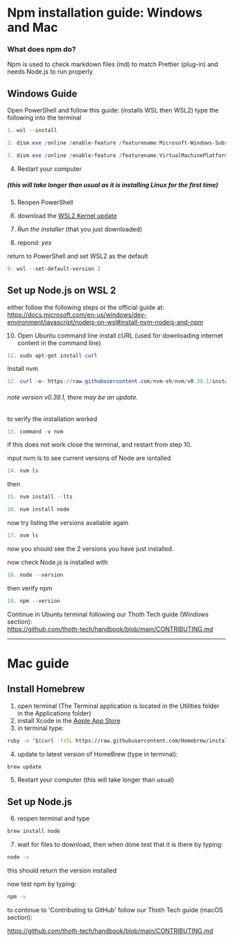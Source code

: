 # Npm installation guide: Windows and Mac

### What does npm do?

Npm is used to check markdown files (md) to match Prettier (plug-in) and needs Node.js to run properly.

## Windows Guide

Open PowerShell and follow this guide: (installs WSL then WSL2)
type the following into the terminal

```powershell
1. wsl --install
```

```powershell
2. dism.exe /online /enable-feature /featurename:Microsoft-Windows-Subsystem-Linux /all /norestart
```

```powershell
3. dism.exe /online /enable-feature /featurename:VirtualMachinePlatform /all /norestart
```

4. Restart your computer

##### (this will take longer than usual as it is installing Linux for the first time)

5. Reopen PowerShell

6. download the [WSL2 Kernel update](https://wslstorestorage.blob.core.windows.net/wslblob/wsl_update_x64.msi)

7. _Run the installer_ (that you just downloaded)

8. repond: _yes_

return to PowerShell and set WSL2 as the default

```powershell
9. wsl --set-default-version 2
```

## Set up Node.js on WSL 2

either follow the following steps or the official guide at: https://docs.microsoft.com/en-us/windows/dev-environment/javascript/nodejs-on-wsl#install-nvm-nodejs-and-npm

10. Open Ubuntu command line
    install cURL (used for downloading internet content in the command line)

```powershell
11. sudo apt-get install curl
```

Install nvm

```powershell
12. curl -o- https://raw.githubusercontent.com/nvm-sh/nvm/v0.39.1/install.sh | bash
```

###### note version v0.39.1, there may be an update.

to verify the installation worked

```powershell
13. command -v nvm
```

if this does not work close the terminal, and restart from step 10.

input nvm ls to see current versions of Node are isntalled

```powershell
14. nvm ls
```

then

```powershell
15. nvm install --lts
```

```powershell
16. nvm install node
```

now try listing the versions available again

```powershell
17. nvm ls
```

now you should see the 2 versions you have just installed.

now check Node.js is installed with

```powershell
18. node --version
```

then verify npm

```powershell
19. npm --version
```

Continue in Ubuntu terminal following our Thoth Tech guide (Windows section):  
https://github.com/thoth-tech/handbook/blob/main/CONTRIBUTING.md

---

# Mac guide

## Install Homebrew

1. open terminal (The Terminal application is located in the Utilities folder in the Applications folder)
2. install Xcode in the [Apple App Store](http://itunes.apple.com/us/app/xcode/id497799835?ls=1&mt=12)
3. in terminal type:

```sh
ruby -e "$(curl -fsSL https://raw.githubusercontent.com/Homebrew/install/master/install)"
```

4. update to latest version of HomeBrew (type in terminal):

```sh
brew update
```

5. Restart your computer (this will take longer than usual)

## Set up Node.js

6. reopen terminal and type

```sh
brew install node
```

7. wait for files to download, then when done test that it is there by typing:

```sh
node -v
```

this should return the version installed

now test npm by typing:

```sh
npm -v
```

to continue to 'Contributing to GitHub' follow our Thoth Tech guide (macOS section):

https://github.com/thoth-tech/handbook/blob/main/CONTRIBUTING.md

